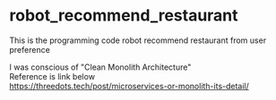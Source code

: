 # robot_recommend_restaurant
This is the programming code robot recommend restaurant from user preference

I was conscious of "Clean Monolith Architecture"  
Reference is link below  
https://threedots.tech/post/microservices-or-monolith-its-detail/
